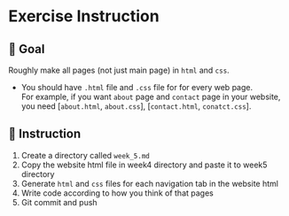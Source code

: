 # Exercise Instruction

## 🔔 Goal

Roughly make all pages (not just main page) in `html` and `css`.
- You should have `.html` file and `.css` file for for every web page. <br />
For example, if you want `about` page and `contact` page in your website, you need [`about.html`, `about.css`], [`contact.html`, `conatct.css`].


## 📑 Instruction

1. Create a directory called `week_5.md`
2. Copy the website html file in week4 directory and paste it to week5 directory
2. Generate `html` and `css` files for each navigation tab in the website html
3. Write code according to how you think of that pages
4. Git commit and push

